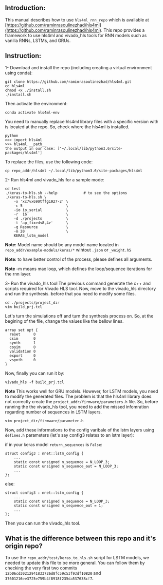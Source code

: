 ## Introduction:

This manual describes how to use `hls4ml_rnn_repo` which is available at [https://github.com/raminrasoulinezhad/hls4ml](https://github.com/raminrasoulinezhad/hls4ml). This repo provides a framework to use hls4ml and vivado_hls tools for RNN models such as vanilla RNNs, LSTMs, and GRUs.

## Instruction:

1- Download and install the repo (including creating a virtual environment using conda):

	git clone https://github.com/raminrasoulinezhad/hls4ml.git
	cd hls4ml
	chmod +x ./install.sh
	./install.sh

Then activate the environment:

	conda activate hls4ml-env

You need to manually replace hls4ml library files with a specific version with is located at the repo. So, check where the hls4ml is installed. 

	python
	>>> import hls4ml
	>>> hls4ml.__path__
	the output in our case: ['~/.local/lib/python3.6/site-packages/hls4ml']

To replace the files, use the following code:

	cp repo_addr/hls4ml ~/.local/lib/python3.6/site-packages/hls4ml

2- Run hls4ml and vivado_hls for a sample mode:

	cd test
	./keras-to-hls.sh --help  			# to see the options
	./keras-to-hls.sh \
		-x 'xc7vx690tffg1927-2' \
		-c 5					\
		-io io_serial			\
		-r  16					\
		-d ./projects 			\
		-t 'ap_fixed<8,4>' 		\
		-g Resource 			\
		-m 20 					\
		KERAS_lstm_model

**Note:** Model name should be any model name located in `repo_addr/example-models/keras/*` wihtout `.json` or `_weight.h5` 

**Note:** to have better control of the process, please defines all arguments. 

**Note** -m means max loop, which defines the loop/sequence iterations for the rnn layer. 

3- Run the vivado_hls tool
The previous command generate the c++ and scripts required for Vivado HLS tool. Now, move to the vivado_hls directory and run the synthesis. before that you need to modify some files.  

	cd ./projects/project_dir
	vim build_prj.tcl

Let's turn the simulations off and turn the synthesis process on. So, at the begining of the file, change the values like the bellow lines.

	array set opt {
	  reset      0
	  csim       0
	  synth      1
	  cosim      0
	  validation 0
	  export     0
	  vsynth     0
	}

Now, finally you can run it by: 

	vivado_hls -f build_prj.tcl

**Note**
This works well for GRU models. However, for LSTM models, you need to modify the generated files. The problem is that the hls4ml library does not correctly create the `project_addr/firmware/parameters.h` file. So, before running the the vivado_hls tool, you need to add the missed infomration regarding number of sequences in LSTM layers.

	vim project_dir/firmware/parameter.h

Now, add these informations to the config varibale of the lstm layers using `defines.h` parameters (let's say config3 relates to an lstm layer):

if in your keras model `return_sequences` is `False`:

	struct config3 : nnet::lstm_config {
		...
		static const unsigned n_sequence = N_LOOP_3;
		static const unsigned n_sequence_out = N_LOOP_3;
		...
	};

else:

	struct config3 : nnet::lstm_config {
		...
		static const unsigned n_sequence = N_LOOP_3;
		static const unsigned n_sequence_out = 1;
		...
	};

Then you can run the vivado_hls tool. 

## What is the difference between this repo and it's origin repo? 

To use the `repo_addr/test/keras_to_hls.sh` script for LSTM models, we needed to update this file to be more general. You can follow them by checking the very first two commits `12b06cd30212941833726d8fc59c53f93df10820` and `37601216ee3725e759b4f8918f235da537638cf7`.
